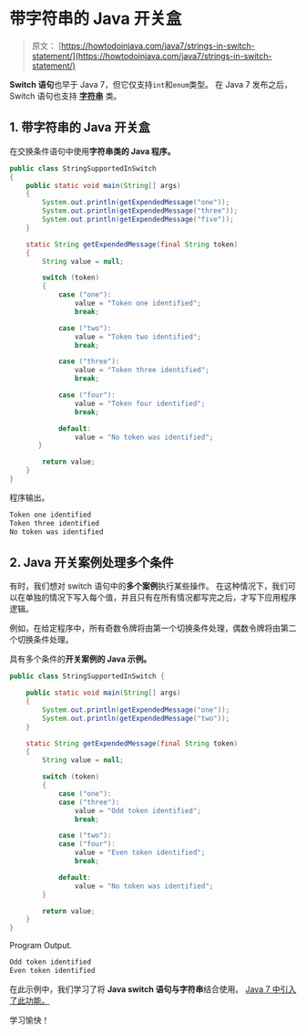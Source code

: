 # 带字符串的 Java 开关盒

> 原文： [https://howtodoinjava.com/java7/strings-in-switch-statement/](https://howtodoinjava.com/java7/strings-in-switch-statement/)

**Switch 语句**也早于 Java 7，但它仅支持`int`和`enum`类型。 在 Java 7 发布之后，Switch 语句也支持 **[字符串](https://howtodoinjava.com/java-string/)** 类。

## 1\. 带字符串的 Java 开关盒

在交换条件语句中使用**字符串类的 Java 程序。**

```java
public class StringSupportedInSwitch 
{
	public static void main(String[] args)
	{
		System.out.println(getExpendedMessage("one"));
		System.out.println(getExpendedMessage("three"));
		System.out.println(getExpendedMessage("five"));
	}

	static String getExpendedMessage(final String token) 
    {
        String value = null;

        switch (token) 
        {
            case ("one"):
                value = "Token one identified";
                break;

            case ("two"):
                value = "Token two identified";
                break;

            case ("three"):
                value = "Token three identified";
                break;

            case ("four"):
                value = "Token four identified";
                break;

            default:
                value = "No token was identified";
       }

        return value;
    }
}

```

程序输出。

```java
Token one identified
Token three identified
No token was identified

```

## 2\. Java 开关案例处理多个条件

有时，我们想对 switch 语句中的**多个案例**执行某些操作。 在这种情况下，我们可以在单独的情况下写入每个值，并且只有在所有情况都写完之后，才写下应用程序逻辑。

例如，在给定程序中，所有奇数令牌将由第一个切换条件处理，偶数令牌将由第二个切换条件处理。

具有多个条件的**开关案例的 Java 示例。**

```java
public class StringSupportedInSwitch {

	public static void main(String[] args) 
	{
		System.out.println(getExpendedMessage("one"));
		System.out.println(getExpendedMessage("two"));
	}

	static String getExpendedMessage(final String token) 
	{
		String value = null;

		switch (token) 
		{
			case ("one"):
			case ("three"):
				value = "Odd token identified";
				break;

			case ("two"):
			case ("four"):
				value = "Even token identified";
				break;

			default:
				value = "No token was identified";
		}

		return value;
	}
}

```

Program Output.

```java
Odd token identified
Even token identified

```

在此示例中，我们学习了将 **Java switch 语句与字符串**结合使用。 [Java 7 中引入了此功能。](https://howtodoinjava.com/java7/java-7-changes-features-and-enhancements/)

学习愉快！